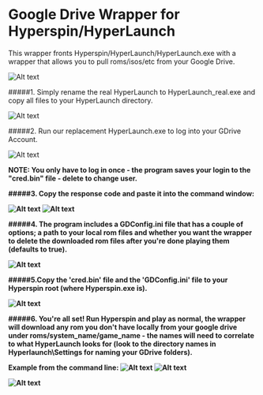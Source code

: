 # Google Drive Wrapper for Hyperspin/HyperLaunch

This wrapper fronts Hyperspin/HyperLaunch/HyperLaunch.exe with a wrapper 
that allows you to pull roms/isos/etc from your Google Drive.

![Alt text](http://i.imgur.com/O0izf18.png "Optional title")

#####1. Simply rename the real HyperLaunch to HyperLaunch_real.exe and copy all files to your HyperLaunch directory.

![Alt text](http://i.imgur.com/1a50rV8.png)

#####2. Run our replacement HyperLaunch.exe to log into your GDrive Account. 

![Alt text](http://i.imgur.com/RrrPpYW.png)

<b>NOTE: You only have to log in once - the program saves your login to the "cred.bin" file - delete to change user.<b>

#####3. Copy the response code and paste it into the command window:

![Alt text](http://i.imgur.com/CI7gua2.png)
![Alt text](http://i.imgur.com/CJl04U1.png)

#####4. The program includes a GDConfig.ini file that has a couple of options; a path to your local rom files and whether you want the wrapper to delete the downloaded rom files after you're done playing them (defaults to true).
 
![Alt text](http://i.imgur.com/hiBbcJn.png)

#####5.Copy the 'cred.bin' file and the 'GDConfig.ini' file to your Hyperspin root (where Hyperspin.exe is).

![Alt text](http://i.imgur.com/kbY9H4X.png)

#####6. You're all set! Run Hyperspin and play as normal, the wrapper will download any rom you don't have locally from your google drive under roms/system_name/game_name - the names will need to correlate to what HyperLaunch looks for (look to the directory names in Hyperlaunch\Settings for naming your GDrive folders).

Example from the command line:
![Alt text](http://i.imgur.com/xW1hO85.png)
![Alt text](http://i.imgur.com/q1embWw.png)

![Alt text](http://i.imgur.com/SdHiRPm.png)
